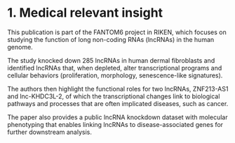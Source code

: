 # 1. Medical relevant insight

This publication is part of the FANTOM6 project in RIKEN, which focuses
on studying the function of long non-coding RNAs (lncRNAs) in the human
genome.

The study knocked down 285 lncRNAs in human dermal fibroblasts and
identified lncRNAs that, when depleted, alter transcriptional programs
and cellular behaviors (proliferation, morphology, senescence-like
signatures).

The authors then highlight the functional roles for two lncRNAs,
ZNF213-AS1 and lnc-KHDC3L-2, of which the transcriptional changes link
to biological pathways and processes that are often implicated diseases,
such as cancer.

The paper also provides a public lncRNA knockdown dataset with molecular
phenotyping that enables linking lncRNAs to disease-associated genes for
further downstream analysis.
